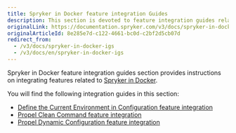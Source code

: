```yaml
---
title: Spryker in Docker feature integration Guides
description: This section is devoted to feature integration guides related to Spryker in Docker.
originalLink: https://documentation.spryker.com/v3/docs/spryker-in-docker-igs
originalArticleId: 8e285e7d-c122-4661-bc0d-c2bf2d5cb07d
redirect_from:
  - /v3/docs/spryker-in-docker-igs
  - /v3/docs/en/spryker-in-docker-igs
---
```


Spryker in Docker feature integration guides section provides instructions on integrating features related to [Spryker in Docker](/docs/scos/dev/the-docker-sdk/{{page.version}}/the-docker-sdk.html).

You will find the following integration guides in this section:

* [Define the Current Environment in Configuration feature integration](/docs/scos/dev/technical-enhancements/environment-configuration-enhancement.html)
* [Propel Clean Command feature integration](/docs/scos/dev/feature-integration-guides/{{page.version}}/spryker-in-docker/propel-clean-command-feature-integration.html)
* [Propel Dynamic Configuration feature integration](/docs/scos/dev/technical-enhancements/dynamic-propel-configuration.html)
